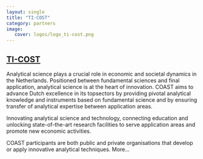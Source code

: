 ```yaml
---
layout: single
title: "TI-COST"
category: partners
image:
   cover: logos/logo_ti-cost.png
---
```


## [TI-COST](https://www.ti-coast.com/)



Analytical science plays a crucial role in economic and societal dynamics in the Netherlands. Positioned between fundamental sciences and final application, analytical science is at the heart of innovation. COAST aims to advance Dutch excellence in its topsectors by providing pivotal analytical knowledge and instruments based on fundamental science and by ensuring transfer of analytical expertise between application areas.

Innovating analytical science and technology, connecting education and unlocking state-of-the-art research facilities to serve application areas and promote new economic activities.

COAST participants are both public and private organisations that develop or apply innovative analytical techniques. More...